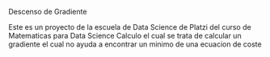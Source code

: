 Descenso de Gradiente

Este es un proyecto de la escuela de Data Science de Platzi del curso de Matematicas para Data Science Calculo el cual se trata de calcular un gradiente el cual no ayuda a encontrar un minimo de una ecuacion de coste 
